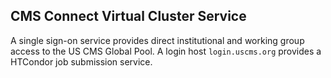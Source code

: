## CMS Connect Virtual Cluster Service

A single sign-on service provides direct institutional and working group access
to the US CMS Global Pool. A login host `login.uscms.org` provides a HTCondor job submission service. 
